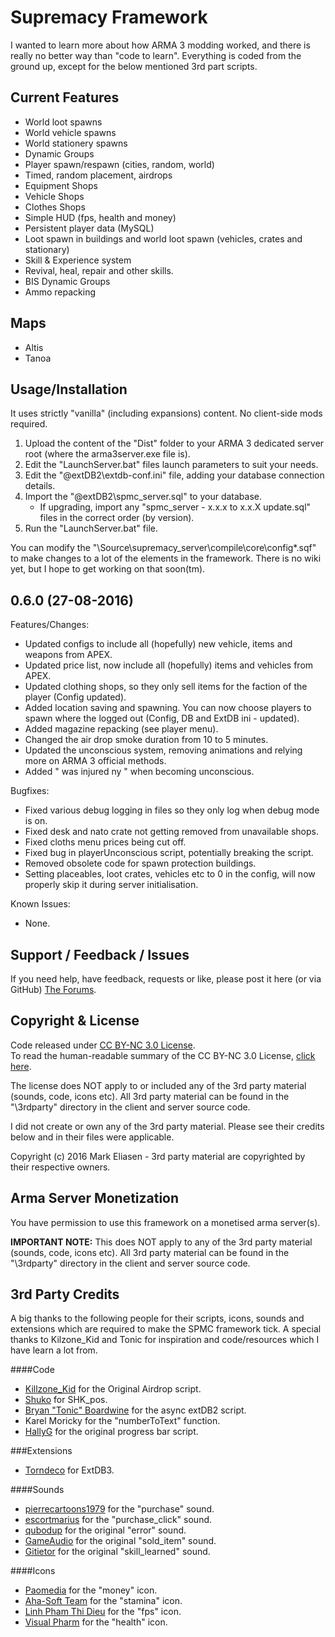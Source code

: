 Supremacy Framework
========
I wanted to learn more about how ARMA 3 modding worked, and there is really no better way than "code to learn". Everything is coded from the ground up, except for the below mentioned 3rd part scripts.

## Current Features
 * World loot spawns
 * World vehicle spawns
 * World stationery spawns
 * Dynamic Groups
 * Player spawn/respawn (cities, random, world)
 * Timed, random placement, airdrops
 * Equipment Shops
 * Vehicle Shops
 * Clothes Shops
 * Simple HUD (fps, health and money)
 * Persistent player data (MySQL)
 * Loot spawn in buildings and world loot spawn (vehicles, crates and stationary)
 * Skill & Experience system
 * Revival, heal, repair and other skills.
 * BIS Dynamic Groups
 * Ammo repacking
 

## Maps
 * Altis
 * Tanoa

## Usage/Installation
It uses strictly "vanilla" (including expansions) content. No client-side mods required.

1. Upload the content of the "Dist" folder to your ARMA 3 dedicated server root (where the arma3server.exe file is).
2. Edit the "LaunchServer.bat" files launch parameters to suit your needs.
3. Edit the "@extDB2\extdb-conf.ini" file, adding your database connection details.
4. Import the "@extDB2\spmc_server.sql" to your database.
    * If upgrading, import any "spmc_server - x.x.x to x.x.X update.sql" files in the correct order (by version).
5. Run the "LaunchServer.bat" file.

You can modify the "\Source\supremacy_server\compile\core\config*.sqf" to make changes to a lot of the elements in the framework.
There is no wiki yet, but I hope to get working on that soon(tm).

## 0.6.0 (27-08-2016)

Features/Changes:

 * Updated configs to include all (hopefully) new vehicle, items and weapons from APEX.
 * Updated price list, now include all (hopefully) items and vehicles from APEX.
 * Updated clothing shops, so they only sell items for the faction of the player (Config updated).
 * Added location saving and spawning. You can now choose players to spawn where the logged out (Config, DB and ExtDB ini - updated).
 * Added magazine repacking (see player menu).
 * Changed the air drop smoke duration from 10 to 5 minutes.
 * Updated the unconscious system, removing animations and relying more on ARMA 3 official methods.
 * Added "<player> was injured ny <player>" when becoming unconscious.

Bugfixes:

 * Fixed various debug logging in files so they only log when debug mode is on.
 * Fixed desk and nato crate not getting removed from unavailable shops.
 * Fixed cloths menu prices being cut off.
 * Fixed bug in playerUnconscious script, potentially breaking the script.
 * Removed obsolete code for spawn protection buildings.
 * Setting placeables, loot crates, vehicles etc to 0 in the config, will now properly skip it during server initialisation.

Known Issues:

 * None.

## Support / Feedback / Issues
If you need help, have feedback, requests or like, please post it here (or via GitHub) [The Forums](https://forums.bistudio.com/topic/184027-spmc-supremacy-framework-multiplayer-sandbox-framework/).   

## Copyright & License
Code released under [CC BY-NC 3.0 License](https://creativecommons.org/licenses/by-nc/3.0/legalcode).  
To read the human-readable summary of the CC BY-NC 3.0 License, [click here](https://creativecommons.org/licenses/by-nc/3.0/).  

The license does NOT apply to or included any of the 3rd party material (sounds, code, icons etc). All 3rd party material can be found in the "\3rdparty" directory in the client and server source code.

I did not create or own any of the 3rd party material. Please see their credits below and in their files were applicable.

Copyright (c) 2016 Mark Eliasen - 3rd party material are copyrighted by their respective owners.

## Arma Server Monetization
You have permission to use this framework on a monetised arma server(s).

**IMPORTANT NOTE:** This does NOT apply to any of the 3rd party material (sounds, code, icons etc). All 3rd party material can be found in the "\3rdparty" directory in the client and server source code.

## 3rd Party Credits
A big thanks to the following people for their scripts, icons, sounds and extensions which are required to make the SPMC framework tick.
A special thanks to Kilzone_Kid and Tonic for inspiration and code/resources which I have learn a lot from.

####Code
 * [Killzone_Kid](http://killzonekid.com/arma-scripting-tutorials-epic-armour-drop/) for the Original Airdrop script.  
 * [Shuko](http://forums.bistudio.com/showthread.php?t=89376) for SHK_pos.
 * [Bryan "Tonic" Boardwine](http://www.tonic.pw/) for the async extDB2 script.
 * Karel Moricky for the "numberToText" function.
 * [HallyG](https://forums.bistudio.com/topic/184551-simple-animation-with-progressbar-and-handling/) for the original progress bar script.

###Extensions
 * [Torndeco](https://bitbucket.org/torndeco/extdb3) for ExtDB3.
 
####Sounds
 * [pierrecartoons1979](https://www.freesound.org/people/pierrecartoons1979/sounds/90121/) for the "purchase" sound.
 * [escortmarius](https://www.freesound.org/people/escortmarius/sounds/138096/) for the "purchase_click" sound.
 * [qubodup](https://www.freesound.org/people/qubodup/sounds/140773/) for the original "error" sound.
 * [GameAudio](https://www.freesound.org/people/GameAudio/sounds/220176/) for the original "sold_item" sound.
 * [Gitietor](https://www.freesound.org/people/Gitietor/sounds/275335/) for the original "skill_learned" sound.

####Icons
 * [Paomedia](https://www.iconfinder.com/icons/299107/money_icon) for the "money" icon.
 * [Aha-Soft Team](https://www.iconfinder.com/icons/328013/america_online_aol_run_icon) for the "stamina" icon.
 * [Linh Pham Thi Dieu](https://www.iconfinder.com/icons/283941/camera_device_recorder_video_icon) for the "fps" icon.
 * [Visual Pharm](https://icons8.com/) for the "health" icon.